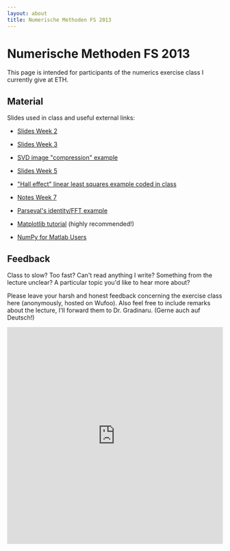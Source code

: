 ```yaml
---
layout: about
title: Numerische Methoden FS 2013
---
```


Numerische Methoden FS 2013
===========================

This page is intended for participants of the numerics exercise class I currently give at ETH.

Material
--------

Slides used in class and useful external links:

* [Slides Week 2](slides-week02.pdf)
* [Slides Week 3](slides-week03.pdf)
* [SVD image "compression" example](svd_imgcompress.zip)
* [Slides Week 5](slides-week05.pdf)
* ["Hall effect" linear least squares example coded in class](hall_linear_lstsq.py)
* [Notes Week 7](notes-week07.pdf)
* [Parseval's identity/FFT example](fft_l2norm.py)

* [Matplotlib tutorial](http://www.loria.fr/~rougier/teaching/matplotlib/) (highly recommended!)
* [NumPy for Matlab Users](http://www.scipy.org/NumPy_for_Matlab_Users)

Feedback
--------

Class to slow? Too fast? Can't read anything I write? Something from the lecture unclear? A particular topic you'd like to hear more about?

Please leave your harsh and honest feedback concerning the exercise class here (anonymously, hosted on Wufoo). Also feel free to include remarks about the lecture, I'll forward them to Dr. Gradinaru. (Gerne auch auf Deutsch!)

<iframe height="507" allowTransparency="true" frameborder="0" scrolling="no" style="width:100%;border:none" src="http://klickverbot.wufoo.com/embed/z7x3p3/def/&amp;header=hide"><a href="http://klickverbot.wufoo.com/forms/z7x3p3/">Fill out on Wufoo!</a></iframe>
